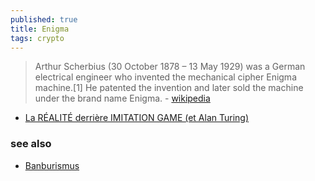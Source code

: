 ```yaml
---
published: true
title: Enigma
tags: crypto
---
```

> Arthur Scherbius (30 October 1878 – 13 May 1929) was a German electrical engineer who invented the mechanical cipher Enigma machine.[1] He patented the invention and later sold the machine under the brand name Enigma. - [wikipedia](https://en.wikipedia.org/wiki/Arthur_Scherbius)

- [La RÉALITÉ derrière IMITATION GAME (et Alan Turing)](https://www.youtube.com/watch?v=zZ-vrXXiCes)

### see also
- [Banburismus](https://en.wikipedia.org/wiki/Banburismus)